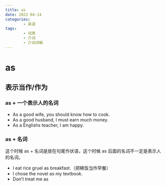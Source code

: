 ```yaml
---
title: as
date: 2022-04-14
categories:
        - 英语
tags:
        - 词类
        - 介词
        - 介词详解
---
```


# as

## 表示当作/作为

### as + 一个表示人的名词

- As a good wife, you should know how to cook.
- As a good husband, I must earn much money.
- As a Englishs teacher, I am happy.

### as + 名词

这个时候 as + 名词是放在句尾作状语，这个时候 as 后面的名词不一定是表示人的名词。

- I eat rice gruel as breakfast.（把稀饭当作早餐）
- I chose the novel as my textbook.
- Don’t treat me as
